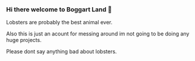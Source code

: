 ### Hi there welcome to Boggart Land 👋

<!--
**Scrungulus/Scrungulus** is a ✨ _special_ ✨ repository because its `README.md` (this file) appears on your GitHub profile.

Here are some ideas to get you started:

-
-->Lobsters are probably the best animal ever.

Also this is just an acount for messing around im not going to be doing any huge projects.

Please dont say anything bad about lobsters.
